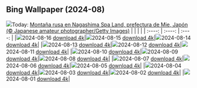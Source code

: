 ## Bing Wallpaper (2024-08)
![](https://global.bing.com/th?id=OHR.JapanRollerCoaster_ES-ES7314617149_UHD.jpg&w=1000)Today: [Montaña rusa en Nagashima Spa Land, prefectura de Mie, Japón (© Japanese amateur photographer/Getty Images)](https://global.bing.com/th?id=OHR.JapanRollerCoaster_ES-ES7314617149_UHD.jpg)
|      |      |      |
| :----: | :----: | :----: |
|![](https://global.bing.com/th?id=OHR.JapanRollerCoaster_ES-ES7314617149_UHD.jpg&pid=hp&w=384&h=216&rs=1&c=4)2024-08-16 [download 4k](https://global.bing.com/th?id=OHR.JapanRollerCoaster_ES-ES7314617149_UHD.jpg)|![](https://global.bing.com/th?id=OHR.HangCave_ES-ES4781129979_UHD.jpg&pid=hp&w=384&h=216&rs=1&c=4)2024-08-15 [download 4k](https://global.bing.com/th?id=OHR.HangCave_ES-ES4781129979_UHD.jpg)|![](https://global.bing.com/th?id=OHR.WatarrkaLizard_ES-ES4079653001_UHD.jpg&pid=hp&w=384&h=216&rs=1&c=4)2024-08-14 [download 4k](https://global.bing.com/th?id=OHR.WatarrkaLizard_ES-ES4079653001_UHD.jpg)|
|![](https://global.bing.com/th?id=OHR.DugiOtokCroatia_ES-ES3602010890_UHD.jpg&pid=hp&w=384&h=216&rs=1&c=4)2024-08-13 [download 4k](https://global.bing.com/th?id=OHR.DugiOtokCroatia_ES-ES3602010890_UHD.jpg)|![](https://global.bing.com/th?id=OHR.ElephantsAmboseli_ES-ES1712423219_UHD.jpg&pid=hp&w=384&h=216&rs=1&c=4)2024-08-12 [download 4k](https://global.bing.com/th?id=OHR.ElephantsAmboseli_ES-ES1712423219_UHD.jpg)|![](https://global.bing.com/th?id=OHR.TofinoVancouver_ES-ES1346437270_UHD.jpg&pid=hp&w=384&h=216&rs=1&c=4)2024-08-11 [download 4k](https://global.bing.com/th?id=OHR.TofinoVancouver_ES-ES1346437270_UHD.jpg)|
|![](https://global.bing.com/th?id=OHR.JoshuaTreeNP_ES-ES0806309217_UHD.jpg&pid=hp&w=384&h=216&rs=1&c=4)2024-08-10 [download 4k](https://global.bing.com/th?id=OHR.JoshuaTreeNP_ES-ES0806309217_UHD.jpg)|![](https://global.bing.com/th?id=OHR.IncaRuinPeru_ES-ES0427536842_UHD.jpg&pid=hp&w=384&h=216&rs=1&c=4)2024-08-09 [download 4k](https://global.bing.com/th?id=OHR.IncaRuinPeru_ES-ES0427536842_UHD.jpg)|![](https://global.bing.com/th?id=OHR.SpottedOwlet_ES-ES9381508477_UHD.jpg&pid=hp&w=384&h=216&rs=1&c=4)2024-08-08 [download 4k](https://global.bing.com/th?id=OHR.SpottedOwlet_ES-ES9381508477_UHD.jpg)|
|![](https://global.bing.com/th?id=OHR.MichiganLighthouse_ES-ES4793488515_UHD.jpg&pid=hp&w=384&h=216&rs=1&c=4)2024-08-07 [download 4k](https://global.bing.com/th?id=OHR.MichiganLighthouse_ES-ES4793488515_UHD.jpg)|![](https://global.bing.com/th?id=OHR.MolokiniHawaii_ES-ES4650038553_UHD.jpg&pid=hp&w=384&h=216&rs=1&c=4)2024-08-06 [download 4k](https://global.bing.com/th?id=OHR.MolokiniHawaii_ES-ES4650038553_UHD.jpg)|![](https://global.bing.com/th?id=OHR.HertfordshireLavender_ES-ES4413532305_UHD.jpg&pid=hp&w=384&h=216&rs=1&c=4)2024-08-05 [download 4k](https://global.bing.com/th?id=OHR.HertfordshireLavender_ES-ES4413532305_UHD.jpg)|
|![](https://global.bing.com/th?id=OHR.RomeriaVikinga_ES-ES4247544127_UHD.jpg&pid=hp&w=384&h=216&rs=1&c=4)2024-08-04 [download 4k](https://global.bing.com/th?id=OHR.RomeriaVikinga_ES-ES4247544127_UHD.jpg)|![](https://global.bing.com/th?id=OHR.DescensodelSella_ES-ES4018014092_UHD.jpg&pid=hp&w=384&h=216&rs=1&c=4)2024-08-03 [download 4k](https://global.bing.com/th?id=OHR.DescensodelSella_ES-ES4018014092_UHD.jpg)|![](https://global.bing.com/th?id=OHR.TrunkBay_ES-ES3941681202_UHD.jpg&pid=hp&w=384&h=216&rs=1&c=4)2024-08-02 [download 4k](https://global.bing.com/th?id=OHR.TrunkBay_ES-ES3941681202_UHD.jpg)|
|![](https://global.bing.com/th?id=OHR.KaptaiLake_ES-ES3810492985_UHD.jpg&pid=hp&w=384&h=216&rs=1&c=4)2024-08-01 [download 4k](https://global.bing.com/th?id=OHR.KaptaiLake_ES-ES3810492985_UHD.jpg)|